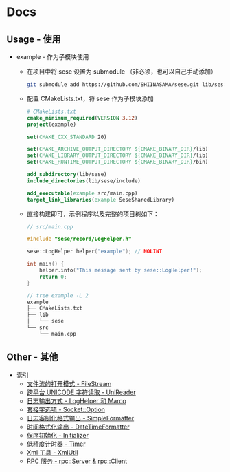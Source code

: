 # Docs

## Usage - 使用

- example - 作为子模块使用

  - 在项目中将 sese 设置为 submodule （非必须，也可以自己手动添加）

    ```bash
    git submodule add https://github.com/SHIINASAMA/sese.git lib/sese
    ```

  - 配置 CMakeLists.txt，将 sese 作为子模块添加

    ```cmake
    # CMakeLists.txt
    cmake_minimum_required(VERSION 3.12)
    project(example)
    
    set(CMAKE_CXX_STANDARD 20)
    
    set(CMAKE_ARCHIVE_OUTPUT_DIRECTORY ${CMAKE_BINARY_DIR}/lib)
    set(CMAKE_LIBRARY_OUTPUT_DIRECTORY ${CMAKE_BINARY_DIR}/lib)
    set(CMAKE_RUNTIME_OUTPUT_DIRECTORY ${CMAKE_BINARY_DIR}/bin)
    
    add_subdirectory(lib/sese)
    include_directories(lib/sese/include)
    
    add_executable(example src/main.cpp)
    target_link_libraries(example SeseSharedLibrary)
    ```

  - 直接构建即可，示例程序以及完整的项目树如下：

    ```cpp
    // src/main.cpp
    
    #include "sese/record/LogHelper.h"
    
    sese::LogHelper helper("example"); // NOLINT
    
    int main() {
        helper.info("This message sent by sese::LogHelper!");
        return 0;
    }
    
    // tree example -L 2
    example
    ├── CMakeLists.txt
    ├── lib
    │   └── sese
    └── src
        └── main.cpp
    ```


## Other - 其他

- 索引
  - [文件流的打开模式 - FileStream](FileStream.md)
  - [跨平台 UNICODE 字符读取 - UniReader](UniReader.md)
  - [日志输出方式 - LogHelper 和 Marco](Logger.md)
  - [套接字选项 - Socket::Option](Socket.md)
  - [日志客制化格式输出 - SimpleFormatter](SimpleFormatter.md)
  - [时间格式化输出 - DateTimeFormatter](DateTimeFormatter.md)
  - [保序初始化 - Initializer](Initializer.md)
  - [低精度计时器 - Timer](Timer.md)
  - [Xml 工具 - XmlUtil](XmlUtil.md)
  - [RPC 服务 - rpc::Server & rpc::Client](RPC.md)
